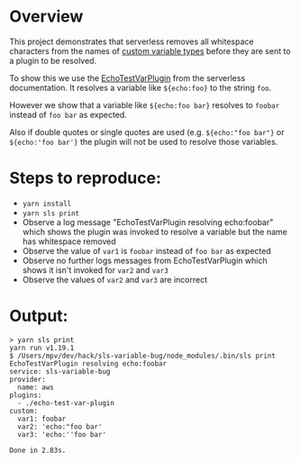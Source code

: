 # Overview
This project demonstrates that serverless removes all whitespace characters from the names of [custom variable types](https://serverless.com/framework/docs/providers/aws/guide/plugins#custom-variable-types) before they are sent to a plugin to be resolved.

To show this we use the [EchoTestVarPlugin](https://serverless.com/framework/docs/providers/aws/guide/plugins#custom-variable-types) from the serverless documentation. It resolves a variable like `${echo:foo}` to the string `foo`.

However we show that a variable like `${echo:foo bar}` resolves to `foobar` instead of `foo bar` as expected.

Also if double quotes or single quotes are used (e.g. `${echo:"foo bar"}` or `${echo:'foo bar'}` the plugin will not be used to resolve those variables.

# Steps to reproduce:
- `yarn install`
- `yarn sls print`
- Observe a log message "EchoTestVarPlugin resolving echo:foobar" which shows the plugin was invoked to resolve a variable but the name has whitespace removed
- Observe the value of `var1` is `foobar` instead of `foo bar` as expected
- Observe no further logs messages from EchoTestVarPlugin which shows it isn't invoked for `var2` and `var3`
- Observe the values of `var2` and `var3` are incorrect


# Output:
```
> yarn sls print                                                     
yarn run v1.19.1
$ /Users/mpv/dev/hack/sls-variable-bug/node_modules/.bin/sls print
EchoTestVarPlugin resolving echo:foobar
service: sls-variable-bug
provider:
  name: aws
plugins:
  - ./echo-test-var-plugin
custom:
  var1: foobar
  var2: 'echo:"foo bar'
  var3: 'echo:''foo bar'

Done in 2.83s.
```
 


